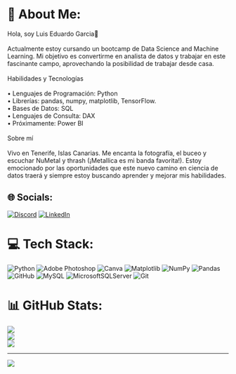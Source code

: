 # 💫 About Me:
Hola, soy Luis  Eduardo Garcia👋<br><br>Actualmente estoy cursando un bootcamp de Data Science and Machine Learning. Mi objetivo es convertirme en analista de datos y trabajar en este fascinante campo, aprovechando la posibilidad de trabajar desde casa.<br><br>Habilidades y Tecnologías<br><br>	•	Lenguajes de Programación: Python<br>	•	Librerías: pandas, numpy, matplotlib, TensorFlow.<br>	•	Bases de Datos: SQL<br>	•	Lenguajes de Consulta: DAX<br>	•	Próximamente: Power BI	<br><br>Sobre mí<br><br>Vivo en Tenerife, Islas Canarias. Me encanta la fotografía, el buceo y escuchar NuMetal y thrash (¡Metallica es mi banda favorita!). Estoy emocionado por las oportunidades que este nuevo camino en ciencia de datos traerá y siempre estoy buscando aprender y mejorar mis habilidades.


## 🌐 Socials:
[![Discord](https://img.shields.io/badge/Discord-%237289DA.svg?logo=discord&logoColor=white)](https://discord.gg/https://discord.gg/u47yFVQn) [![LinkedIn](https://img.shields.io/badge/LinkedIn-%230077B5.svg?logo=linkedin&logoColor=white)](https://www.linkedin.com/in/luis-eduardo-garcia-blanco-148662197/) 

# 💻 Tech Stack:
![Python](https://img.shields.io/badge/python-3670A0?style=for-the-badge&logo=python&logoColor=ffdd54) ![Adobe Photoshop](https://img.shields.io/badge/adobe%20photoshop-%2331A8FF.svg?style=for-the-badge&logo=adobe%20photoshop&logoColor=white) ![Canva](https://img.shields.io/badge/Canva-%2300C4CC.svg?style=for-the-badge&logo=Canva&logoColor=white) ![Matplotlib](https://img.shields.io/badge/Matplotlib-%23ffffff.svg?style=for-the-badge&logo=Matplotlib&logoColor=black) ![NumPy](https://img.shields.io/badge/numpy-%23013243.svg?style=for-the-badge&logo=numpy&logoColor=white) ![Pandas](https://img.shields.io/badge/pandas-%23150458.svg?style=for-the-badge&logo=pandas&logoColor=white) ![GitHub](https://img.shields.io/badge/github-%23121011.svg?style=for-the-badge&logo=github&logoColor=white) ![MySQL](https://img.shields.io/badge/mysql-4479A1.svg?style=for-the-badge&logo=mysql&logoColor=white) ![MicrosoftSQLServer](https://img.shields.io/badge/Microsoft%20SQL%20Server-CC2927?style=for-the-badge&logo=microsoft%20sql%20server&logoColor=white) ![Git](https://img.shields.io/badge/git-%23F05033.svg?style=for-the-badge&logo=git&logoColor=white)
# 📊 GitHub Stats:
![](https://github-readme-stats.vercel.app/api?username=LuisEduGarcia&theme=gotham&hide_border=false&include_all_commits=false&count_private=false)<br/>
![](https://github-readme-streak-stats.herokuapp.com/?user=LuisEduGarcia&theme=gotham&hide_border=false)<br/>
![](https://github-readme-stats.vercel.app/api/top-langs/?username=LuisEduGarcia&theme=gotham&hide_border=false&include_all_commits=false&count_private=false&layout=compact)

---
[![](https://visitcount.itsvg.in/api?id=LuisEduGarcia&icon=0&color=0)](https://visitcount.itsvg.in)

<!-- Proudly created with GPRM ( https://gprm.itsvg.in ) -->

